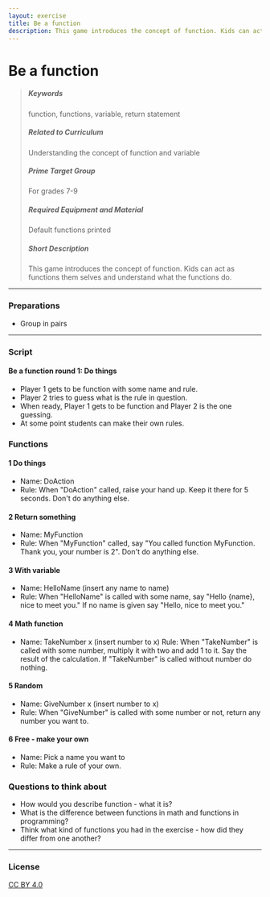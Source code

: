 ```yaml
---
layout: exercise
title: Be a function
description: This game introduces the concept of function. Kids can act as functions them selves and understand what the functions do.
---
```


# Be a function

>##### Keywords
>
>function, functions, variable, return statement
>
>##### Related to Curriculum
>
>Understanding the concept of function and variable
>
>##### Prime Target Group
>
>For grades 7-9
>
>##### Required Equipment and Material
>
>Default functions printed
>
>##### Short Description
>
>This game introduces the concept of function. Kids can act as functions them selves and understand what the functions do.
>

---

### Preparations

  * Group in pairs

---

### Script

#### Be a function round 1: Do things

* Player 1 gets to be function with some name and rule.
* Player 2 tries to guess what is the rule in question.
* When ready, Player 1 gets to be function and Player 2 is the one guessing.
* At some point students can make their own rules.

### Functions

#### 1 Do things

* Name: DoAction
* Rule: When "DoAction" called, raise your hand up. Keep it there for 5 seconds. Don't do anything else.


#### 2 Return something

* Name: MyFunction
* Rule: When "MyFunction" called, say "You called function MyFunction. Thank you, your number is 2". Don't do anything else.

#### 3 With variable

* Name: HelloName (insert any name to name)
* Rule: When "HelloName" is called with some name, say "Hello {name}, nice to meet you." If no name is given say "Hello, nice to meet you."

#### 4 Math function

* Name: TakeNumber x (insert number to x)
Rule: When "TakeNumber" is called with some number, multiply it with two and add 1 to it. Say the result of the calculation. If "TakeNumber" is called without number do nothing.

#### 5 Random

* Name: GiveNumber x (insert number to x)
* Rule: When "GiveNumber" is called with some number or not, return any number you want to.

#### 6 Free - make your own
* Name: Pick a name you want to
* Rule: Make a rule of your own.


### Questions to think about

* How would you describe function - what it is?
* What is the difference between functions in math and functions in programming?
* Think what kind of functions you had in the exercise - how did they differ from one another?


---

### License
[CC BY 4.0](https://creativecommons.org/licenses/by/4.0/)



